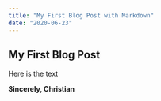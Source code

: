 ```yaml
---
title: "My First Blog Post with Markdown"
date: "2020-06-23"
---
```


## My First Blog Post

Here is the text

**Sincerely, Christian**
